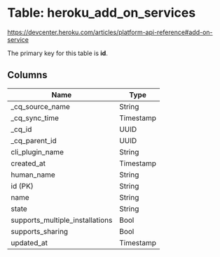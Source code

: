 # Table: heroku_add_on_services

https://devcenter.heroku.com/articles/platform-api-reference#add-on-service

The primary key for this table is **id**.

## Columns

| Name          | Type          |
| ------------- | ------------- |
|_cq_source_name|String|
|_cq_sync_time|Timestamp|
|_cq_id|UUID|
|_cq_parent_id|UUID|
|cli_plugin_name|String|
|created_at|Timestamp|
|human_name|String|
|id (PK)|String|
|name|String|
|state|String|
|supports_multiple_installations|Bool|
|supports_sharing|Bool|
|updated_at|Timestamp|